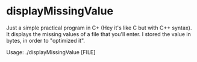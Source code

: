 # displayMissingValue

Just a simple practical program in C+ (Hey it's like C but with C++ syntax).
It displays the missing values of a file that you'll enter.
I stored the value in bytes, in order to "optimized it".


Usage: ./displayMissingValue [FILE]
